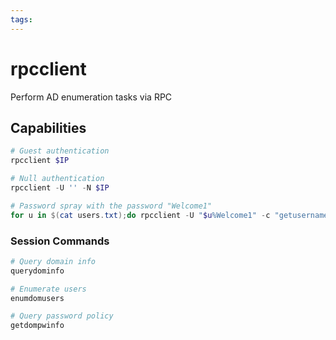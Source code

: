```yaml
---
tags:
---
```

# rpcclient

Perform AD enumeration tasks via RPC

## Capabilities

```powershell
# Guest authentication
rpcclient $IP

# Null authentication
rpcclient -U '' -N $IP

# Password spray with the password "Welcome1"
for u in $(cat users.txt);do rpcclient -U "$u%Welcome1" -c "getusername;quit" $IP | grep Authority; done
```

### Session Commands

```powershell
# Query domain info
querydominfo

# Enumerate users
enumdomusers

# Query password policy
getdompwinfo
```
